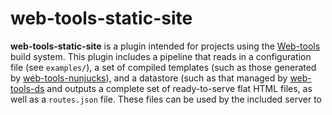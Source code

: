 # web-tools-static-site

**web-tools-static-site** is a plugin intended for projects using the [Web-tools](https://github.com/imgix/web-tools) build system. This plugin includes a pipeline that reads in a configuration file (see `examples/`), a set of compiled templates (such as those generated by [web-tools-nunjucks](https://github.com/jayeb/web-tools-nunjucks)), and a datastore (such as that managed by [web-tools-ds](https://github.com/jayeb/web-tools-ds) and outputs a complete set of ready-to-serve flat HTML files, as well as a `routes.json` file. These files can be used by the included server to
